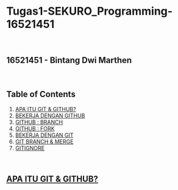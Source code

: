 # Tugas1-SEKURO_Programming-16521451

<p>&nbsp;</p>

## 16521451 - Bintang Dwi Marthen

<p>&nbsp;</p>

## Table of Contents
1. [APA ITU GIT & GITHUB?](https://github.com/Marthenn/Tugas1-SEKURO_Programming-16521451#apa-itu-git--github)
2. [BEKERJA DENGAN GITHUB](aa)
3. [GITHUB : BRANCH](aa)
4. [GITHUB : FORK](aa)
5. [BEKERJA DENGAN GIT](aa)
6. [GIT BRANCH & MERGE](aa)
7. [GITIGNORE](aa)

<p>&nbsp;</p>

## [APA ITU GIT & GITHUB?](https://youtu.be/lTMZxWMjXQU)

